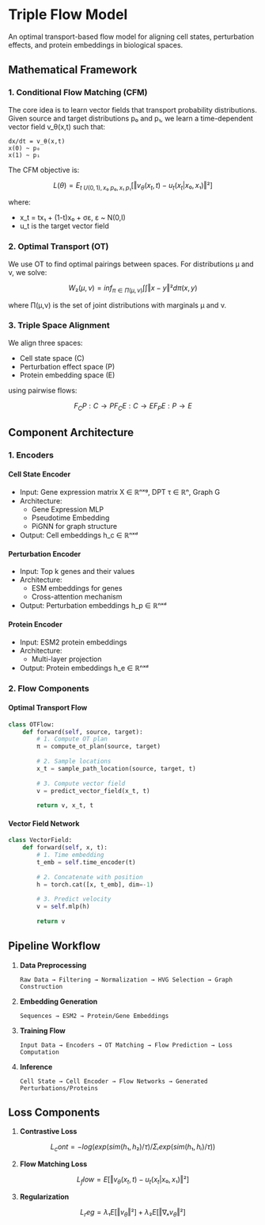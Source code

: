 # Triple Flow Model

An optimal transport-based flow model for aligning cell states, perturbation effects, and protein embeddings in biological spaces.

## Mathematical Framework

### 1. Conditional Flow Matching (CFM)

The core idea is to learn vector fields that transport probability distributions. Given source and target distributions p₀ and p₁, we learn a time-dependent vector field v_θ(x,t) such that:

```
dx/dt = v_θ(x,t)
x(0) ~ p₀
x(1) ~ p₁
```

The CFM objective is:
```math
L(θ) = E_{t~U(0,1), x₀~p₀, x₁~p₁}[‖v_θ(x_t,t) - u_t(x_t|x₀,x₁)‖²]
```
where:
- x_t = tx₁ + (1-t)x₀ + σε, ε ~ N(0,I)
- u_t is the target vector field

### 2. Optimal Transport (OT)

We use OT to find optimal pairings between spaces. For distributions μ and ν, we solve:
```math
W₂(μ,ν) = inf_{π ∈ Π(μ,ν)} ∫∫ ‖x-y‖² dπ(x,y)
```
where Π(μ,ν) is the set of joint distributions with marginals μ and ν.

### 3. Triple Space Alignment

We align three spaces:
- Cell state space (C)
- Perturbation effect space (P)
- Protein embedding space (E)

using pairwise flows:
```math
F_CP: C → P
F_CE: C → E
F_PE: P → E
```

## Component Architecture

### 1. Encoders

#### Cell State Encoder
- Input: Gene expression matrix X ∈ ℝⁿˣᵍ, DPT τ ∈ ℝⁿ, Graph G
- Architecture:
  - Gene Expression MLP
  - Pseudotime Embedding
  - PiGNN for graph structure
- Output: Cell embeddings h_c ∈ ℝⁿˣᵈ

#### Perturbation Encoder
- Input: Top k genes and their values
- Architecture:
  - ESM embeddings for genes
  - Cross-attention mechanism
- Output: Perturbation embeddings h_p ∈ ℝⁿˣᵈ

#### Protein Encoder
- Input: ESM2 protein embeddings 
- Architecture:
  - Multi-layer projection
- Output: Protein embeddings h_e ∈ ℝⁿˣᵈ

### 2. Flow Components

#### Optimal Transport Flow
```python
class OTFlow:
    def forward(self, source, target):
        # 1. Compute OT plan
        π = compute_ot_plan(source, target)
        
        # 2. Sample locations
        x_t = sample_path_location(source, target, t)
        
        # 3. Compute vector field
        v = predict_vector_field(x_t, t)
        
        return v, x_t, t
```

#### Vector Field Network
```python
class VectorField:
    def forward(self, x, t):
        # 1. Time embedding
        t_emb = self.time_encoder(t)
        
        # 2. Concatenate with position
        h = torch.cat([x, t_emb], dim=-1)
        
        # 3. Predict velocity
        v = self.mlp(h)
        
        return v
```

## Pipeline Workflow

1. **Data Preprocessing**
   ```
   Raw Data → Filtering → Normalization → HVG Selection → Graph Construction
   ```

2. **Embedding Generation**
   ```
   Sequences → ESM2 → Protein/Gene Embeddings
   ```

3. **Training Flow**
   ```
   Input Data → Encoders → OT Matching → Flow Prediction → Loss Computation
   ```

4. **Inference**
   ```
   Cell State → Cell Encoder → Flow Networks → Generated Perturbations/Proteins
   ```

## Loss Components

1. **Contrastive Loss**
```math
L_cont = -log(exp(sim(h₁,h₂)/τ) / Σᵢexp(sim(h₁,hᵢ)/τ))
```

2. **Flow Matching Loss**
```math
L_flow = E[‖v_θ(x_t,t) - u_t(x_t|x₀,x₁)‖²]
```

3. **Regularization**
```math
L_reg = λ₁E[‖v_θ‖²] + λ₂E[‖∇ₓv_θ‖²]
```
